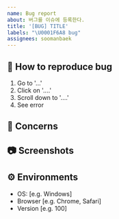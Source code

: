 ```yaml
---
name: Bug report
about: 버그를 이슈에 등록한다.
title: '[BUG] TITLE'
labels: "\U0001F6A8 bug"
assignees: soomanbaek
---
```


## 🔄 How to reproduce bug

<!--어떻게 하면 버그를 다시 만들 수 있는지 과정을 설명해주세요!-->

1. Go to '...'
2. Click on '....'
3. Scroll down to '....'
4. See error

## 🤔 Concerns

<!--고려해야할 점은 무엇이 있는지 작성해주세요!-->

## 📷 Screenshots

<!--스크린샷으로 보여줄 수 있는 이미지가 있다면 첨부해주세요!-->

## ⚙ Environments

<!--버그가 생긴 개발환경을 알려주세요!-->

- OS: [e.g. Windows]
- Browser [e.g. Chrome, Safari]
- Version [e.g. 100]
